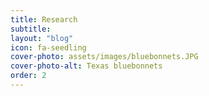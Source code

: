 ```yaml
---
title: Research
subtitle: 
layout: "blog"
icon: fa-seedling
cover-photo: assets/images/bluebonnets.JPG
cover-photo-alt: Texas bluebonnets
order: 2
---
```


